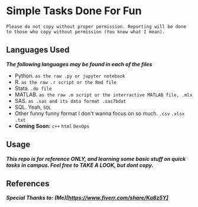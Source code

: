 # **Simple Tasks Done For Fun**

`Please do not copy without proper permission. Reporting will be done to those who copy without permission (You know what I mean).`

## Languages Used

***The following languages may be found in each of the files***

-  Python. `as the raw .py or jupyter notebook`
-  R. `as the raw .r script or the Rmd file`
-  Stata. `.do file`
-  MATLAB. `as the raw .m script or the interractive MATLAB file, .mlx`
-  SAS. `as .sas and its data format .sas7bdat`
-  SQL. Yeah, `SQL`
-  Other funny funny format I don't wanna focus on so much. `.csv` `.xlsx` `.txt`
-  **Coming Soon:** `c++` `html` `DevOps`

## Usage

***This repo is for reference ONLY, and learning some basic stuff on quick tasks in campus. Feel free to TAKE A LOOK, but dont copy.***
## References
***Special Thanks to: (Me)[https://www.fiverr.com/share/Ka8z5Y]***

